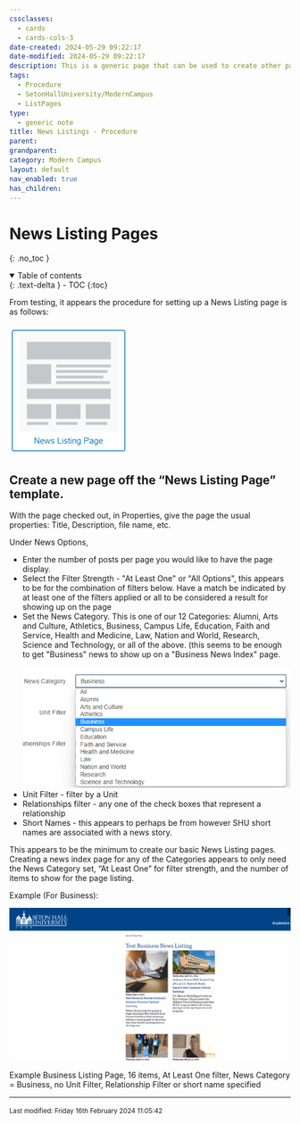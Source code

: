 ```yaml
---
cssclasses:
  - cards
  - cards-cols-3
date-created: 2024-05-29 09:22:17
date-modified: 2024-05-29 09:22:17
description: This is a generic page that can be used to create other pages
tags:
  - Procedure
  - SetonHallUniversity/ModernCampus
  - ListPages
type:
  - generic note
title: News Listings - Procedure
parent: 
grandparent: 
category: Modern Campus
layout: default
nav_enabled: true
has_children:
---
```

# News Listing Pages

{: .no_toc }

<details open markdown="block">
  <summary>
    Table of contents
  </summary>
  {: .text-delta }
- TOC
{:toc}
</details>

From testing, it appears the procedure for setting up a News Listing page is as follows:

![](../assets/images/news-list-pages-image1.png)

## Create a new page off the “News Listing Page” template.

With the page checked out, in Properties, give the page the usual properties: Title, Description, file name, etc.

Under News Options,

  - Enter the number of posts per page you would like to have the page display.
  -  Select the Filter Strength - "At Least One" or "All Options", this appears to be for the combination of filters below. Have a match be indicated by at least one of the filters applied or all to be considered a result for showing up on the page
  - Set the News Category. This is one of our 12 Categories: Alumni, Arts and Culture, Athletics, Business, Campus Life, Education, Faith and Service, Health and Medicine, Law, Nation and World, Research, Science and Technology, or all of the above. (this seems to be enough to get "Business" news to show up on a "Business News Index" page. <br><br> ![news-list-pages-image2](../assets/images/news-list-pages-image2.png)
  - Unit Filter - filter by a Unit
  - Relationships filter - any one of the check boxes that represent a relationship
  - Short Names - this appears to perhaps be from however SHU short names are associated with a news story.

This appears to be the minimum to create our basic News Listing pages. Creating a news index page for any of the Categories appears to only need the News Category set, “At Least One” for filter strength, and the number of items to show for the page listing.

Example (For Business):

![news-list-pages-image3](../assets/images/news-list-pages-image3.png)

Example Business Listing Page, 16 items, At Least One filter, News Category = Business, no Unit Filter, Relationship Filter or short name specified


--- 

<small>
Last modified: Friday 16th February 2024 11:05:42
</small>
